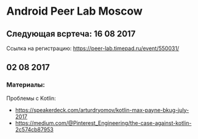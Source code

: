 # Android Peer Lab Moscow

## Следующая всртеча: 16 08 2017

Ссылка на регистрацию: https://peer-lab.timepad.ru/event/550031/

## 02 08 2017

### Материалы:

Проблемы с Kotlin:
 - https://speakerdeck.com/arturdryomov/kotlin-max-payne-bkug-july-2017
 - https://medium.com/@Pinterest_Engineering/the-case-against-kotlin-2c574cb87953
